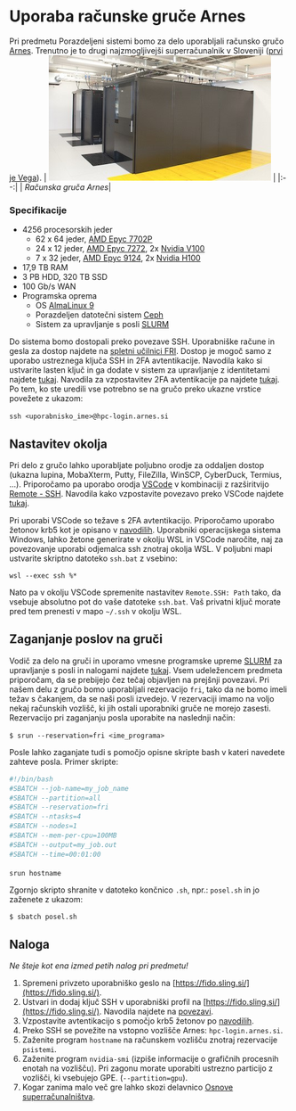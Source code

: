 # Uporaba računske gruče Arnes

Pri predmetu Porazdeljeni sistemi bomo za delo uporabljali računsko gručo [Arnes](https://www.arnes.si/arnes-z-najzmogljivejsim-superacunalnikom-v-sloveniji/). Trenutno je to drugi najzmogljivejši superračunalnik v Sloveniji ([prvi je Vega](https://doc.vega.izum.si/general-spec/)).
| ![space-1.jpg](slike/arnes.jpg) | 
|:--:| 
| *Računska gruča Arnes*|

### Specifikacije
- 4256 procesorskih jeder
  - 62 x 64 jeder, [AMD Epyc 7702P](https://www.amd.com/en/products/cpu/amd-epyc-7702p)
  - 24 x 12 jeder, [AMD Epyc 7272](https://www.amd.com/en/products/cpu/amd-epyc-7272), 2x [Nvidia V100](https://www.nvidia.com/en-us/data-center/v100/)
  - 7 x 32 jeder, [AMD Epyc 9124](https://www.amd.com/en/products/processors/server/epyc/4th-generation-9004-and-8004-series/amd-epyc-9124.html), 2x [Nvidia H100](https://www.nvidia.com/en-us/data-center/h100/)
- 17,9 TB RAM
- 3 PB HDD, 320 TB SSD
- 100 Gb/s WAN
- Programska oprema
  - OS [AlmaLinux 9](https://almalinux.org/)
  - Porazdeljen datotečni sistem [Ceph](https://ceph.io/en/)
  - Sistem za upravljanje s posli [SLURM](https://slurm.schedmd.com/)

Do sistema bomo dostopali preko povezave SSH. Uporabniške račune in gesla za dostop najdete na [spletni učilnici FRI](https://ucilnica.fri.uni-lj.si/mod/assign/view.php?id=37145). Dostop je mogoč samo z uporabo ustreznega ključa SSH in 2FA avtentikacije. Navodila kako si ustvarite lasten ključ in ga dodate v sistem za upravljanje z identitetami najdete [tukaj](https://doc.sling.si/workshops/supercomputing-essentials/02-slurm/06-ssh-key/). Navodila za vzpostavitev 2FA avtentikacije pa najdete [tukaj](https://www.sling.si/dvostopenjska-avtentikacija-za-dostop-do-arnesove-racunske-gruce/). Po tem, ko ste uredili vse potrebno se na gručo preko ukazne vrstice povežete z ukazom:

```ssh <uporabnisko_ime>@hpc-login.arnes.si```

## Nastavitev okolja

Pri delo z gručo lahko uporabljate poljubno orodje za oddaljen dostop (ukazna lupina, MobaXterm, Putty, FileZilla, WinSCP, CyberDuck, Termius, ...). Priporočamo pa uporabo orodja [VSCode](https://code.visualstudio.com/) v kombinaciji z razširitvijo [Remote - SSH](https://code.visualstudio.com/docs/remote/ssh). Navodila kako vzpostavite povezavo preko VSCode najdete [tukaj](https://doc.sling.si/navodila/vscode/). 

Pri uporabi VSCode so težave s 2FA avtentikacijo. Priporočamo uporabo žetonov krb5 kot je opisano v [navodilih](https://www.sling.si/dvostopenjska-avtentikacija-za-dostop-do-arnesove-racunske-gruce/). Uporabniki operacijskega sistema Windows, lahko žetone generirate v okolju WSL in VSCode naročite, naj za povezovanje uporabi odjemalca ssh znotraj okolja WSL. V poljubni mapi ustvarite skriptno datoteko `ssh.bat` z vsebino:
```
wsl --exec ssh %*
``` 
Nato pa v okolju VSCode spremenite nastavitev `Remote.SSH: Path` tako, da vsebuje absolutno pot do vaše datoteke `ssh.bat`. Vaš privatni ključ morate pred tem prenesti v mapo `~/.ssh` v okolju WSL.

## Zaganjanje poslov na gruči

Vodič za delo na gruči in uporamo vmesne programske upreme [SLURM](https://slurm.schedmd.com/) za upravljanje s posli in nalogami najdete [tukaj](https://doc.sling.si/workshops/supercomputing-essentials/01-intro/01-course/). Vsem udeležencem predmeta priporočam, da se prebijejo čez tečaj objavljen na prejšnji povezavi. Pri našem delu z gručo bomo uporabljali rezervacijo `fri`, tako da ne bomo imeli težav s čakanjem, da se naši posli izvedejo. V rezervaciji imamo na voljo nekaj računskih vozlišč, ki jih ostali uporabniki gruče ne morejo zasesti. Rezervacijo pri zaganjanju posla uporabite na naslednji način:

```$ srun --reservation=fri <ime_programa>```

Posle lahko zaganjate tudi s pomočjo opisne skripte bash v kateri navedete zahteve posla. Primer skripte:
```Bash
#!/bin/bash
#SBATCH --job-name=my_job_name
#SBATCH --partition=all
#SBATCH --reservation=fri
#SBATCH --ntasks=4
#SBATCH --nodes=1
#SBATCH --mem-per-cpu=100MB
#SBATCH --output=my_job.out
#SBATCH --time=00:01:00

srun hostname
```
Zgornjo skripto shranite v datoteko končnico `.sh`, npr.: `posel.sh` in jo zaženete z ukazom:
```
$ sbatch posel.sh
```

## Naloga
*Ne šteje kot ena izmed petih nalog pri predmetu!*
1. Spremeni privzeto uporabniško geslo na [https://fido.sling.si/](https://fido.sling.si/).
2. Ustvari in dodaj ključ SSH v uporabniški profil na [https://fido.sling.si/](https://fido.sling.si/). Navodila najdete na [povezavi](https://doc.sling.si/workshops/supercomputing-essentials/02-slurm/06-ssh-key/).
3. Vzpostavite avtentikacijo s pomočjo krb5 žetonov po [navodilih](https://www.sling.si/dvostopenjska-avtentikacija-za-dostop-do-arnesove-racunske-gruce/).
4. Preko SSH se povežite na vstopno vozlišče Arnes: `hpc-login.arnes.si`.
5. Zaženite program `hostname` na računskem vozlišču znotraj rezervacije `psistemi`.
6. Zaženite program `nvidia-smi` (izpiše informacije o grafičnih procesnih enotah na vozlišču). Pri zagonu morate uporabiti ustrezno particijo z vozlišči, ki vsebujejo GPE. (`--partition=gpu`).
7. Kogar zanima malo več gre lahko skozi delavnico [Osnove superračunalništva](https://doc.sling.si/workshops/supercomputing-essentials/01-intro/01-course/).
